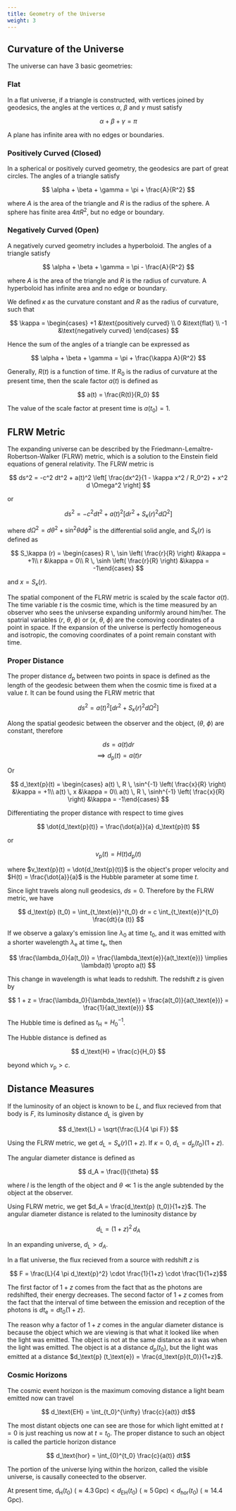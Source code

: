 ```yaml
---
title: Geometry of the Universe
weight: 3
---
```


## Curvature of the Universe

The universe can have 3 basic geometries:

### Flat

In a flat universe, if a triangle is constructed, with vertices joined by geodesics, the angles at the vertices $\alpha$, $\beta$ and $\gamma$ must satisfy

$$ \alpha + \beta + \gamma = \pi $$

A plane has infinite area with no edges or boundaries.

### Positively Curved (Closed)

In a spherical or positively curved geometry, the geodesics are part of great circles. The angles of a triangle satisfy

$$ \alpha + \beta + \gamma = \pi + \frac{A}{R^2} $$

where $A$ is the area of the triangle and $R$ is the radius of the sphere. A sphere has finite area $4\pi R^2$, but no edge or boundary.

### Negatively Curved (Open)

A negatively curved geometry includes a hyperboloid. The angles of a triangle satisfy

$$ \alpha + \beta + \gamma = \pi - \frac{A}{R^2} $$

where $A$ is the area of the triangle and $R$ is the radius of curvature. A hyperboloid has infinite area and no edge or boundary.

We defined $\kappa$ as the curvature constant and $R$ as the radius of curvature, such that

$$ \kappa = \begin{cases} +1 &\text{positively curved} \\ 0 &\text{flat} \\ -1 &\text{negatively curved} \end{cases} $$

Hence the sum of the angles of a triangle can be expressed as

$$ \alpha + \beta + \gamma = \pi + \frac{\kappa A}{R^2} $$

Generally, $R (t)$ is a function of time. If $R_0$ is the radius of curvature at the present time, then the scale factor $a(t)$ is defined as

$$ a(t) = \frac{R(t)}{R_0} $$

The value of the scale factor at present time is $a(t_0) = 1$.

## FLRW Metric

The expanding universe can be described by the Friedmann-Lemaître-Robertson-Walker (FLRW) metric, which is a solution to the Einstein field equations of general relativity. The FLRW metric is

$$ ds^2 = -c^2 dt^2 + a(t)^2 \left[ \frac{dx^2}{1 - \kappa x^2 / R_0^2} + x^2 d \Omega^2 \right] $$

or

$$ ds^2 = -c^2 dt^2 + a(t)^2 \left[ dr^2 + S_\kappa (r)^2 d \Omega^2 \right] $$

where $d\Omega^2 = d\theta^2 + \sin^2 \theta d\phi^2$ is the differential solid angle, and $S_\kappa (r)$ is defined as

$$ S_\kappa (r) = \begin{cases} R \, \sin \left( \frac{r}{R} \right) &\kappa = +1\\ r &\kappa = 0\\ R \, \sinh \left( \frac{r}{R} \right) &\kappa = -1\end{cases} $$

and $x = S_\kappa (r)$.

The spatial component of the FLRW metric is scaled by the scale factor $a(t)$. The time variable $t$ is the cosmic time, which is the time measured by an observer who sees the univserse expanding uniformly around him/her. The spatrial variables ($r$, $\theta$, $\phi$) or ($x$, $\theta$, $\phi$) are the comoving coordinates of a point in space. If the expansion of the universe is perfectly homogeneous and isotropic, the comoving coordinates of a point remain constant with time.

### Proper Distance

The proper distance $d_\text{p}$ between two points in space is defined as the length of the geodesic between them when the cosmic time is fixed at a value $t$. It can be found using the FLRW metric that

$$ ds^2 = a(t)^2 \left[ dr^2 + S_\kappa (r)^2 d\Omega^2 \right] $$

Along the spatial geodesic between the observer and the object, ($\theta$, $\phi$) are constant, therefore

$$ ds = a(t) dr $$
$$ \implies d_\text{p}(t) = a(t) r $$

Or

$$ d_\text{p}(t) = \begin{cases} a(t) \, R \, \sin^{-1} \left( \frac{x}{R} \right) &\kappa = +1\\ a(t) \, x &\kappa = 0\\ a(t) \, R \, \sinh^{-1} \left( \frac{x}{R} \right) &\kappa = -1\end{cases} $$

Differentiating the proper distance with respect to time gives

$$ \dot{d_\text{p}(t)} = \frac{\dot{a}}{a} d_\text{p}(t) $$

or

$$ v_\text{p}(t) = H(t) d_\text{p} (t) $$

where $v_\text{p}(t) = \dot{d_\text{p}(t)}$ is the object's proper velocity and $H(t) = \frac{\dot{a}}{a}$ is the Hubble parameter at some time $t$.

Since light travels along null geodesics, $ds = 0$. Therefore by the FLRW metric, we have

$$ d_\text{p} (t_0) = \int_{t_\text{e}}^{t_0} dr = c \int_{t_\text{e}}^{t_0} \frac{dt}{a (t)} $$

If we observe a galaxy's emission line $\lambda_0$ at time $t_0$, and it was emitted with a shorter wavelength $\lambda_\text{e}$ at time $t_\text{e}$, then

$$ \frac{\lambda_0}{a(t_0)} = \frac{\lambda_\text{e}}{a(t_\text{e})} \implies \lambda(t) \propto a(t) $$

This change in wavelength is what leads to redshift. The redshift $z$ is given by

$$ 1 + z = \frac{\lambda_0}{\lambda_\text{e}} = \frac{a(t_0)}{a(t_\text{e})} = \frac{1}{a(t_\text{e})} $$

The Hubble time is defined as $t_\text{H} = H_0^{-1}$.

The Hubble distance is defined as

$$ d_\text{H} = \frac{c}{H_0} $$

beyond which $v_\text{p} > c$.

## Distance Measures

If the luminosity of an object is known to be $L$, and flux recieved from that body is $F$, its luminosity distance $d_\text{L}$ is given by

$$ d_\text{L} = \sqrt{\frac{L}{4 \pi F}} $$

Using the FLRW metric, we get $d_\text{L} = S_\kappa (r) (1+z)$. If $\kappa = 0$, $d_\text{L} = d_\text{p} (t_0) (1+z)$.

The angular diameter distance is defined as

$$ d_A = \frac{l}{\theta} $$

where $l$ is the length of the object and $\theta \ll 1$ is the angle subtended by the object at the observer.

Using FLRW metric, we get $d_A = \frac{d_\text{p} (t_0)}{1+z}$. The angular diameter distance is related to the luminosity distance by

$$ d_\text{L} = (1+z)^2 \, d_A$$

In an expanding universe, $d_\text{L} > d_A$.

In a flat universe, the flux recieved from a source with redshift $z$ is

$$ F = \frac{L}{4 \pi d_\text{p}^2} \cdot \frac{1}{1+z} \cdot \frac{1}{1+z}$$

The first factor of $1+z$ comes from the fact that as the photons are redshifted, their energy decreases. The second factor of $1+z$ comes from the fact that the interval of time between the emission and reception of the photons is $dt_\text{e} = dt_0 (1+z)$.

The reason why a factor of $1+z$ comes in the angular diameter distance is because the object which we are viewing is that what it looked like when the light was emitted. The object is not at the same distance as it was when the light was emitted. The object is at a distance $d_\text{p} (t_0)$, but the light was emitted at a distance $d_\text{p} (t_\text{e}) = \frac{d_\text{p}(t_0)}{1+z}$.

### Cosmic Horizons

The cosmic event horizon is the maximum comoving distance a light beam emitted now can travel

$$ d_\text{EH} = \int_{t_0}^{\infty} \frac{c}{a(t)} dt$$

The most distant objects one can see are those for which light emitted at $t = 0$ is just reaching us now at $t = t_0$. The proper distance to such an object is called the particle horizon distance

$$ d_\text{hor} = \int_{0}^{t_0} \frac{c}{a(t)} dt$$

The portion of the universe lying within the horizon, called the visible universe, is causally coneected to the observer.

At present time, $d_\text{H}(t_0) \: (\approx 4.3 \, \mathrm{Gpc}) < d_\text{EH}(t_0) \: (\approx 5 \, \mathrm{Gpc} ) < d_\text{hor}(t_0) \: (\approx 14.4 \, \mathrm{Gpc})$.
